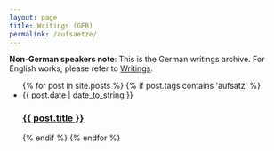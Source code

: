 ```yaml
---
layout: page
title: Writings (GER)
permalink: /aufsaetze/
---
```


**Non-German speakers note**: This is the German writings archive. For English works, please refer to [Writings](/writings).

<ul class="post-list">
{% for post in site.posts %}
	{% if post.tags contains 'aufsatz' %}
		<li>
			<span>{{ post.date | date_to_string }}</span>
			<h3>
				<a href="{{post.url}}">{{ post.title }}</a>
			</h3>
		</li>
	{% endif %}
{% endfor %}
</ul>
